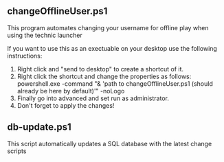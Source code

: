 <h2>changeOfflineUser.ps1</h2>
<p>This program automates changing your username for offline play when using the technic launcher</p>
<p>If you want to use this as an exectuable on your desktop use the following instructions:</p>
<ol>
  <li>Right click and "send to desktop" to create a shortcut of it.</li>
  <li>Right click the shortcut and change the properties as follows: powershell.exe -command "& 'path to changeOfflineUser.ps1 (should already be here by default)'" -noLogo</li>
  <li>Finally go into advanced and set run as administrator.</li>
  <li>Don't forget to apply the changes!</li>
</ol>
<h2>db-update.ps1</h2>
<p>This script automatically updates a SQL database with the latest change scripts</p>